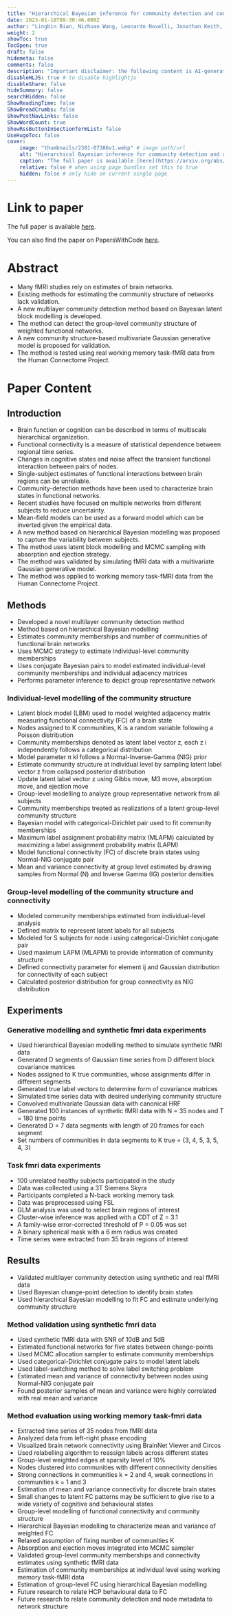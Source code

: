 ```yaml
---
title: "Hierarchical Bayesian inference for community detection and connectivity of functional brain networks"
date: 2023-01-18T09:30:46.000Z
author: "Lingbin Bian, Nizhuan Wang, Leonardo Novelli, Jonathan Keith, Adeel Razi"
weight: 2
showToc: true
TocOpen: true
draft: false
hidemeta: false
comments: false
description: "Important disclaimer: the following content is AI-generated, please make sure to fact check the presented information by reading the full paper."
disableHLJS: true # to disable highlightjs
disableShare: false
hideSummary: false
searchHidden: false
ShowReadingTime: false
ShowBreadCrumbs: false
ShowPostNavLinks: false
ShowWordCount: true
ShowRssButtonInSectionTermList: false
UseHugoToc: false
cover:
    image: "thumbnails/2301-07386v1.webp" # image path/url
    alt: "Hierarchical Bayesian inference for community detection and connectivity of functional brain networks" # alt text
    caption: "The full paper is available [here](https://arxiv.org/abs/2301.07386)." # display caption under cover
    relative: false # when using page bundles set this to true
    hidden: false # only hide on current single page
---
```


# Link to paper
The full paper is available [here](https://arxiv.org/abs/2301.07386).

You can also find the paper on PapersWithCode [here](https://paperswithcode.com/paper/hierarchical-bayesian-inference-for-community).

# Abstract
- Many fMRI studies rely on estimates of brain networks.
- Existing methods for estimating the community structure of networks lack validation.
- A new multilayer community detection method based on Bayesian latent block modelling is developed.
- The method can detect the group-level community structure of weighted functional networks.
- A new community structure-based multivariate Gaussian generative model is proposed for validation.
- The method is tested using real working memory task-fMRI data from the Human Connectome Project.

# Paper Content

## Introduction
- Brain function or cognition can be described in terms of multiscale hierarchical organization.
- Functional connectivity is a measure of statistical dependence between regional time series.
- Changes in cognitive states and noise affect the transient functional interaction between pairs of nodes.
- Single-subject estimates of functional interactions between brain regions can be unreliable.
- Community-detection methods have been used to characterize brain states in functional networks.
- Recent studies have focused on multiple networks from different subjects to reduce uncertainty.
- Mean-field models can be used as a forward model which can be inverted given the empirical data.
- A new method based on hierarchical Bayesian modelling was proposed to capture the variability between subjects.
- The method uses latent block modelling and MCMC sampling with absorption and ejection strategy.
- The method was validated by simulating fMRI data with a multivariate Gaussian generative model.
- The method was applied to working memory task-fMRI data from the Human Connectome Project.

## Methods
- Developed a novel multilayer community detection method
- Method based on hierarchical Bayesian modelling
- Estimates community memberships and number of communities of functional brain networks
- Uses MCMC strategy to estimate individual-level community memberships
- Uses conjugate Bayesian pairs to model estimated individual-level community memberships and individual adjacency matrices
- Performs parameter inference to depict group representative network

### Individual-level modelling of the community structure
- Latent block model (LBM) used to model weighted adjacency matrix measuring functional connectivity (FC) of a brain state
- Nodes assigned to K communities, K is a random variable following a Poisson distribution
- Community memberships denoted as latent label vector z, each z i independently follows a categorical distribution
- Model parameter π kl follows a Normal-Inverse-Gamma (NIG) prior
- Estimate community structure at individual level by sampling latent label vector z from collapsed posterior distribution
- Update latent label vector z using Gibbs move, M3 move, absorption move, and ejection move
- Group-level modelling to analyze group representative network from all subjects
- Community memberships treated as realizations of a latent group-level community structure
- Bayesian model with categorical-Dirichlet pair used to fit community memberships
- Maximum label assignment probability matrix (MLAPM) calculated by maximizing a label assignment probability matrix (LAPM)
- Model functional connectivity (FC) of discrete brain states using Normal-NIG conjugate pair
- Mean and variance connectivity at group level estimated by drawing samples from Normal (N) and Inverse Gamma (IG) posterior densities

### Group-level modelling of the community structure and connectivity
- Modeled community memberships estimated from individual-level analysis
- Defined matrix to represent latent labels for all subjects
- Modeled for S subjects for node i using categorical-Dirichlet conjugate pair
- Used maximum LAPM (MLAPM) to provide information of community structure
- Defined connectivity parameter for element ij and Gaussian distribution for connectivity of each subject
- Calculated posterior distribution for group connectivity as NIG distribution

## Experiments

### Generative modelling and synthetic fmri data experiments
- Used hierarchical Bayesian modelling method to simulate synthetic fMRI data
- Generated D segments of Gaussian time series from D different block covariance matrices
- Nodes assigned to K true communities, whose assignments differ in different segments
- Generated true label vectors to determine form of covariance matrices
- Simulated time series data with desired underlying community structure
- Convolved multivariate Gaussian data with canonical HRF
- Generated 100 instances of synthetic fMRI data with N = 35 nodes and T = 180 time points
- Generated D = 7 data segments with length of 20 frames for each segment
- Set numbers of communities in data segments to K true = {3, 4, 5, 3, 5, 4, 3}

### Task fmri data experiments
- 100 unrelated healthy subjects participated in the study
- Data was collected using a 3T Siemens Skyra
- Participants completed a N-back working memory task
- Data was preprocessed using FSL
- GLM analysis was used to select brain regions of interest
- Cluster-wise inference was applied with a CDT of Z = 3.1
- A family-wise error-corrected threshold of P = 0.05 was set
- A binary spherical mask with a 6 mm radius was created
- Time series were extracted from 35 brain regions of interest

## Results
- Validated multilayer community detection using synthetic and real fMRI data
- Used Bayesian change-point detection to identify brain states
- Used hierarchical Bayesian modelling to fit FC and estimate underlying community structure

### Method validation using synthetic fmri data
- Used synthetic fMRI data with SNR of 10dB and 5dB
- Estimated functional networks for five states between change-points
- Used MCMC allocation sampler to estimate community memberships
- Used categorical-Dirichlet conjugate pairs to model latent labels
- Used label-switching method to solve label switching problem
- Estimated mean and variance of connectivity between nodes using Normal-NIG conjugate pair
- Found posterior samples of mean and variance were highly correlated with real mean and variance

### Method evaluation using working memory task-fmri data
- Extracted time series of 35 nodes from fMRI data
- Analyzed data from left-right phase encoding
- Visualized brain network connectivity using BrainNet Viewer and Circos
- Used relabelling algorithm to reassign labels across different states
- Group-level weighted edges at sparsity level of 10%
- Nodes clustered into communities with different connectivity densities
- Strong connections in communities k = 2 and 4, weak connections in communities k = 1 and 3
- Estimation of mean and variance connectivity for discrete brain states
- Small changes to latent FC patterns may be sufficient to give rise to a wide variety of cognitive and behavioural states
- Group-level modelling of functional connectivity and community structure
- Hierarchical Bayesian modelling to characterize mean and variance of weighted FC
- Relaxed assumption of fixing number of communities K
- Absorption and ejection moves integrated into MCMC sampler
- Validated group-level community memberships and connectivity estimates using synthetic fMRI data
- Estimation of community memberships at individual level using working memory task-fMRI data
- Estimation of group-level FC using hierarchical Bayesian modelling
- Future research to relate HCP behavioural data to FC
- Future research to relate community detection and node metadata to network structure
